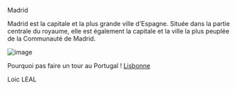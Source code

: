 Madrid

Madrid est la capitale et la plus grande ville d'Espagne.
Située dans la partie centrale du royaume, 
elle est également la capitale et la ville la plus peuplée 
de la Communauté de Madrid. 


![image](https://www.okvoyage.com/wp-content/uploads/2019/10/visiter-Madrid.jpg)


Pourquoi pas faire un tour au Portugal ! [Lisbonne](https://github.com/Doothrat/TP2-Labyrinthe/blob/main/lisbonne.md)

Loic LEAL
